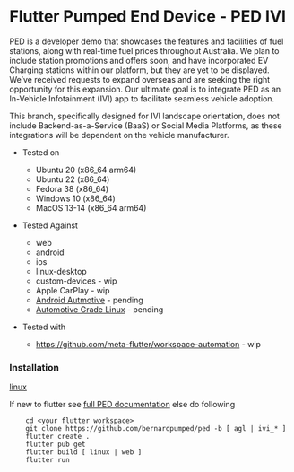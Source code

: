 # Flutter Pumped End Device - PED IVI

PED is a developer demo that showcases the features and facilities of fuel stations, along with real-time fuel prices throughout Australia. 
We plan to include station promotions and offers soon, and have incorporated EV Charging stations within our platform, but they are yet to be displayed.
We’ve received requests to expand overseas and are seeking the right opportunity for this expansion.
Our ultimate goal is to integrate PED as an In-Vehicle Infotainment (IVI) app to facilitate seamless vehicle adoption.

This branch, specifically designed for IVI landscape orientation, does not include Backend-as-a-Service (BaaS) or Social Media Platforms, as these integrations will be dependent on the vehicle manufacturer.


- Tested on

  - Ubuntu 20 (x86_64 arm64)
  - Ubuntu 22 (x86_64)
  - Fedora 38 (x86_64)
  - Windows 10 (x86_64)
  - MacOS 13-14 (x86_64 arm64)

- Tested Against

  - web
  - android
  - ios
  - linux-desktop
  - custom-devices - wip
  - Apple CarPlay - wip
  - [Android Autmotive](https://source.android.com/docs/automotive/start/what_automotive) - pending
  - [Automotive Grade Linux](https://www.automotivelinux.org) - pending

- Tested with

  - https://github.com/meta-flutter/workspace-automation - wip

### Installation

[linux](https://docs.flutter.dev/get-started/install/linux)

If new to flutter see [full PED documentation](https://github.com/bernardpumped/ped/blob/main/documentation/FULL-README.md) else do following  

```
    cd <your flutter workspace>
    git clone https://github.com/bernardpumped/ped -b [ agl | ivi_* ]
    flutter create .
    flutter pub get
    flutter build [ linux | web ]
    flutter run
```
